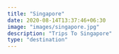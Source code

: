 ```yaml
---
title: "Singapore"
date: 2020-08-14T13:37:46+06:30
image: "images/singapore.jpg"
description: "Trips To Singapore"
type: "destination"
---
```


